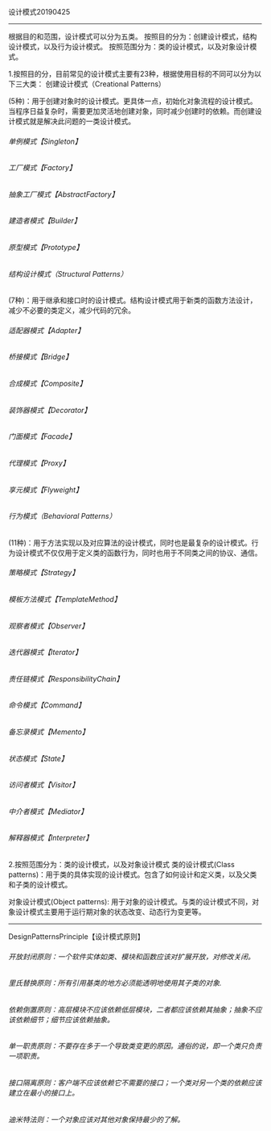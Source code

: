 设计模式20190425

---

根据目的和范围，设计模式可以分为五类。
按照目的分为：创建设计模式，结构设计模式，以及行为设计模式。
按照范围分为：类的设计模式，以及对象设计模式。

1.按照目的分，目前常见的设计模式主要有23种，根据使用目标的不同可以分为以下三大类：
创建设计模式（Creational Patterns）

(5种)：用于创建对象时的设计模式。更具体一点，初始化对象流程的设计模式。当程序日益复杂时，需要更加灵活地创建对象，同时减少创建时的依赖。而创建设计模式就是解决此问题的一类设计模式。
###### 单例模式【Singleton】
###### 工厂模式【Factory】
###### 抽象工厂模式【AbstractFactory】
###### 建造者模式【Builder】
###### 原型模式【Prototype】
###### 结构设计模式（Structural Patterns）

(7种)：用于继承和接口时的设计模式。结构设计模式用于新类的函数方法设计，减少不必要的类定义，减少代码的冗余。
###### 适配器模式【Adapter】
###### 桥接模式【Bridge】
###### 合成模式【Composite】
###### 装饰器模式【Decorator】
###### 门面模式【Facade】
###### 代理模式【Proxy】
###### 享元模式【Flyweight】
###### 行为模式（Behavioral Patterns）

(11种)：用于方法实现以及对应算法的设计模式，同时也是最复杂的设计模式。行为设计模式不仅仅用于定义类的函数行为，同时也用于不同类之间的协议、通信。
###### 策略模式【Strategy】
###### 模板方法模式【TemplateMethod】
###### 观察者模式【Observer】
###### 迭代器模式【Iterator】
###### 责任链模式【ResponsibilityChain】
###### 命令模式【Command】
###### 备忘录模式【Memento】
###### 状态模式【State】
###### 访问者模式【Visitor】
###### 中介者模式【Mediator】
###### 解释器模式【Interpreter】

2.按照范围分为：类的设计模式，以及对象设计模式
类的设计模式(Class patterns)：用于类的具体实现的设计模式。包含了如何设计和定义类，以及父类和子类的设计模式。

对象设计模式(Object patterns): 用于对象的设计模式。与类的设计模式不同，对象设计模式主要用于运行期对象的状态改变、动态行为变更等。

---

DesignPatternsPrinciple【设计模式原则】
###### 开放封闭原则：一个软件实体如类、模块和函数应该对扩展开放，对修改关闭。
###### 里氏替换原则：所有引用基类的地方必须能透明地使用其子类的对象.
###### 依赖倒置原则：高层模块不应该依赖低层模块，二者都应该依赖其抽象；抽象不应该依赖细节；细节应该依赖抽象。
###### 单一职责原则：不要存在多于一个导致类变更的原因。通俗的说，即一个类只负责一项职责。
###### 接口隔离原则：客户端不应该依赖它不需要的接口；一个类对另一个类的依赖应该建立在最小的接口上。
###### 迪米特法则：一个对象应该对其他对象保持最少的了解。

